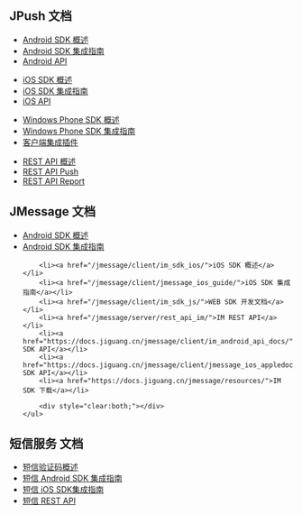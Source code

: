 <div class="content-box">
    <div class="h2-tile">
        <h2>JPush 文档</h2>
    </div>
    <ul>
        <li><a href="/jpush/client/Android/android_sdk/">Android SDK 概述</a></li>
        <li><a href="/jpush/client/Android/android_guide/">Android SDK 集成指南</a></li>
        <li><a href="/jpush/client/Android/android_api/">Android API</a></li>
    </ul>
    <ul>    
        <li><a href="/jpush/client/iOS/ios_sdk/">iOS SDK 概述</a></li>
        <li><a href="/jpush/client/iOS/ios_guide_new/">iOS SDK 集成指南</a></li>
        <li><a href="/jpush/client/iOS/ios_api/">iOS API</a></li>
        <div style="clear:both;"></div>
    </ul>
	<ul>
	   <li><a href="/jpush/client/Windows%20Phone/winphone_sdk/">Windows Phone SDK 概述</a></li>
	   <li><a href="/jpush/client/Windows%20Phone/winphone_guide/">Windows Phone SDK 集成指南</a></li>
		<li><a href="/jpush/client/client_plugins/">客户端集成插件</a></li>
	</ul>
	<ul>
	   <li><a href="/jpush/server/push/server_overview/">REST API 概述</a></li>
	   <li><a href="/jpush/server/push/rest_api_v3_push/">REST API Push</a></li>
		<li><a href="/jpush/server/push/rest_api_v3_report/">REST API Report</a></li>
	</ul>	
</div>
<div class="content-box">
    <div class="h2-tile">
        <h2>JMessage 文档</h2>
    </div>
    <ul>
        <li><a href="/jmessage/client/im_sdk_android/">Android SDK 概述</a></li>
        <li><a href="/jmessage/client/jmessage_android_guide/">Android SDK 集成指南</a></li>

        <li><a href="/jmessage/client/im_sdk_ios/">iOS SDK 概述</a></li>
        <li><a href="/jmessage/client/jmessage_ios_guide/">iOS SDK 集成指南</a></li>
        <li><a href="/jmessage/client/im_sdk_js/">WEB SDK 开发文档</a></li>
        <li><a href="/jmessage/server/rest_api_im/">IM REST API</a></li>
        <li><a href="https://docs.jiguang.cn/jmessage/client/im_android_api_docs/">Android SDK API</a></li>
        <li><a href="https://docs.jiguang.cn/jmessage/client/jmessage_ios_appledoc_html/">iOS SDK API</a></li>
        <li><a href="https://docs.jiguang.cn/jmessage/resources/">IM SDK 下载</a></li>
        
        <div style="clear:both;"></div>
    </ul>
</div>
<div class="content-box">
    <div class="h2-tile">
        <h2>短信服务 文档</h2>
    </div>
    <ul>
        <li><a href="/jsms/guideline/JSMS_guide/">短信验证码概述</a></li>
        <li><a href="/jsms/client/Android_SMS_SDK/">短信 Android SDK 集成指南</a></li>
        <li><a href="/jsms/client/iOS_SMS_SDK/">短信 iOS SDK集成指南</a></li>
        <li><a href="/jsms/server/rest_api_jsms/">短信 REST API</a></li>
        <div style="clear:both;"></div>
    </ul>
</div>






